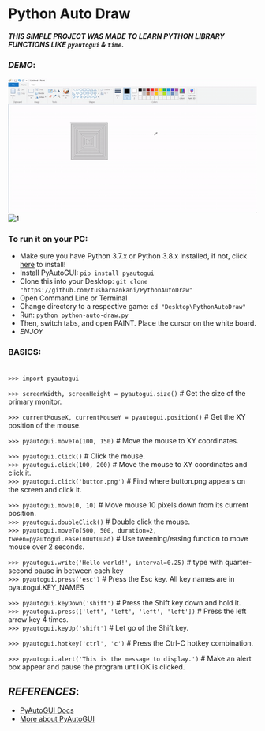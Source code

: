 # Python Auto Draw
##### THIS SIMPLE PROJECT WAS MADE TO LEARN PYTHON LIBRARY FUNCTIONS LIKE `pyautogui` & `time`.

### *DEMO*:

![Demo](pyautoguidemo.gif)
![1](https://user-images.githubusercontent.com/61280281/89520553-a5676000-d7fb-11ea-8e2f-883782ddcbc6.png)


### To run it on your PC:
* Make sure you have Python 3.7.x or Python 3.8.x installed, if not, click [here](https://www.python.org/downloads/) to install! 
* Install PyAutoGUI: `pip install pyautogui`
* Clone this into your Desktop: `git clone "https://github.com/tusharnankani/PythonAutoDraw"`
* Open Command Line or Terminal 
* Change directory to a respective game: `cd "Desktop\PythonAutoDraw"`
* Run: `python python-auto-draw.py`
* Then, switch tabs, and open PAINT. Place the cursor on the white board.
* *ENJOY*


### BASICS:
<code>
>>> import pyautogui
</code>


`>>> screenWidth, screenHeight = pyautogui.size()` # Get the size of the primary monitor.

`>>> currentMouseX, currentMouseY = pyautogui.position()` # Get the XY position of the mouse.

`>>> pyautogui.moveTo(100, 150)` # Move the mouse to XY coordinates.

`>>> pyautogui.click()`          # Click the mouse.<br>
`>>> pyautogui.click(100, 200)`  # Move the mouse to XY coordinates and click it.<br>
`>>> pyautogui.click('button.png')` # Find where button.png appears on the screen and click it.<br>

`>>> pyautogui.move(0, 10)`      # Move mouse 10 pixels down from its current position.<br>
`>>> pyautogui.doubleClick()`    # Double click the mouse.<br>
`>>> pyautogui.moveTo(500, 500, duration=2, tween=pyautogui.easeInOutQuad)`  # Use tweening/easing function to move mouse over 2 seconds.<br>

`>>> pyautogui.write('Hello world!', interval=0.25)`  # type with quarter-second pause in between each key<br>
`>>> pyautogui.press('esc')`     # Press the Esc key. All key names are in pyautogui.KEY_NAMES<br>

`>>> pyautogui.keyDown('shift')` # Press the Shift key down and hold it.<br>
`>>> pyautogui.press(['left', 'left', 'left', 'left'])` # Press the left arrow key 4 times.<br>
`>>> pyautogui.keyUp('shift')`   # Let go of the Shift key.<br>

`>>> pyautogui.hotkey('ctrl', 'c')` # Press the Ctrl-C hotkey combination.<br>

`>>> pyautogui.alert('This is the message to display.')` # Make an alert box appear and pause the program until OK is clicked.<br>




## *REFERENCES*:
- [PyAutoGUI Docs](https://pypi.org/project/PyAutoGUI/)
- [More about PyAutoGUI](https://pyautogui.readthedocs.io/en/latest/mouse.html#mouse-drags)
